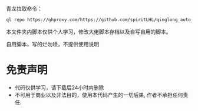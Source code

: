 青龙拉取命令：

```bash
ql repo https://ghproxy.com/https://github.com/spiritLHL/qinglong_auto_tools.git "ecs_"
```

本文件夹内脚本仅供个人学习，修改大佬脚本存档以及自写自用的脚本。

自用脚本，写的烂勿喷，不提供使用说明

# 免责声明

* 代码仅供学习，请下载后24小时内删除
* 不可用于商业以及非法目的，使用本代码产生的一切后果, 作者不承担任何责任.
